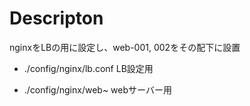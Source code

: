 # Descripton

nginxをLBの用に設定し、web-001, 002をその配下に設置

* ./config/nginx/lb.conf
  LB設定用

* ./config/nginx/web~
  webサーバー用
